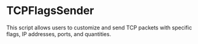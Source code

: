 # TCPFlagsSender
This script allows users to customize and send TCP packets with specific flags, IP addresses, ports, and quantities.
